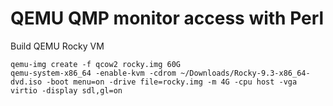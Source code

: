 # QEMU QMP monitor access with Perl

Build QEMU Rocky VM
```t
qemu-img create -f qcow2 rocky.img 60G 
qemu-system-x86_64 -enable-kvm -cdrom ~/Downloads/Rocky-9.3-x86_64-dvd.iso -boot menu=on -drive file=rocky.img -m 4G -cpu host -vga virtio -display sdl,gl=on
```
